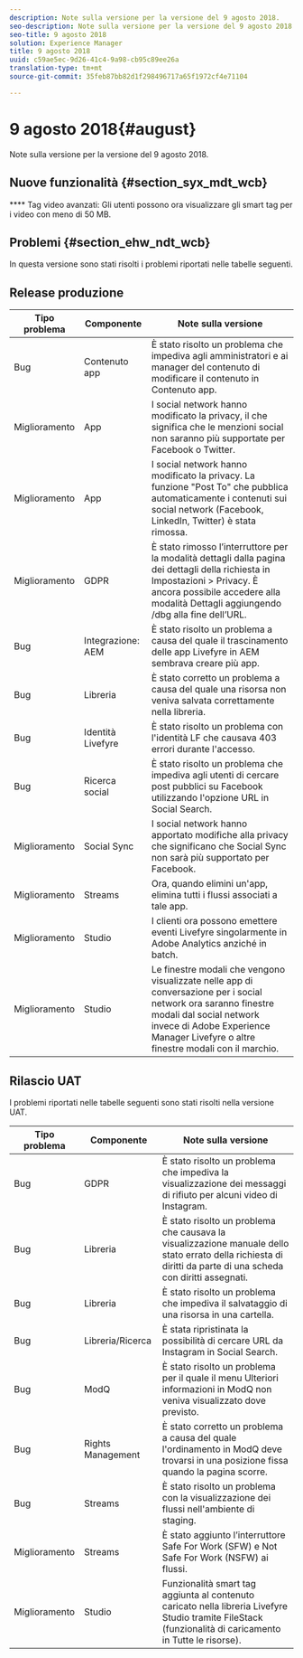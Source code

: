 ```yaml
---
description: Note sulla versione per la versione del 9 agosto 2018.
seo-description: Note sulla versione per la versione del 9 agosto 2018.
seo-title: 9 agosto 2018
solution: Experience Manager
title: 9 agosto 2018
uuid: c59ae5ec-9d26-41c4-9a98-cb95c89ee26a
translation-type: tm+mt
source-git-commit: 35feb87bb82d1f298496717a65f1972cf4e71104

---
```



# 9 agosto 2018{#august}

Note sulla versione per la versione del 9 agosto 2018.

## Nuove funzionalità {#section_syx_mdt_wcb}

**** Tag video avanzati: Gli utenti possono ora visualizzare gli smart tag per i video con meno di 50 MB.

## Problemi {#section_ehw_ndt_wcb}

In questa versione sono stati risolti i problemi riportati nelle tabelle seguenti.

## Release produzione

| **Tipo problema** | **Componente** | **Note sulla versione** |
|---|---|---|
| Bug | Contenuto app | È stato risolto un problema che impediva agli amministratori e ai manager del contenuto di modificare il contenuto in Contenuto app. |
| Miglioramento | App | I social network hanno modificato la privacy, il che significa che le menzioni social non saranno più supportate per Facebook o Twitter. |
| Miglioramento | App | I social network hanno modificato la privacy. La funzione "Post To" che pubblica automaticamente i contenuti sui social network (Facebook, LinkedIn, Twitter) è stata rimossa. |
| Miglioramento | GDPR | È stato rimosso l’interruttore per la modalità dettagli dalla pagina dei dettagli della richiesta in Impostazioni &gt; Privacy. È ancora possibile accedere alla modalità Dettagli aggiungendo /dbg alla fine dell’URL. |
| Bug | Integrazione: AEM | È stato risolto un problema a causa del quale il trascinamento delle app Livefyre in AEM sembrava creare più app. |
| Bug | Libreria | È stato corretto un problema a causa del quale una risorsa non veniva salvata correttamente nella libreria. |
| Bug | Identità Livefyre | È stato risolto un problema con l'identità LF che causava 403 errori durante l'accesso. |
| Bug | Ricerca social | È stato risolto un problema che impediva agli utenti di cercare post pubblici su Facebook utilizzando l'opzione URL in Social Search. |
| Miglioramento | Social Sync | I social network hanno apportato modifiche alla privacy che significano che Social Sync non sarà più supportato per Facebook. |
| Miglioramento | Streams | Ora, quando elimini un'app, elimina tutti i flussi associati a tale app. |
| Miglioramento | Studio | I clienti ora possono emettere eventi Livefyre singolarmente in Adobe Analytics anziché in batch. |
| Miglioramento | Studio | Le finestre modali che vengono visualizzate nelle app di conversazione per i social network ora saranno finestre modali dal social network invece di Adobe Experience Manager Livefyre o altre finestre modali con il marchio. |

## Rilascio UAT

I problemi riportati nelle tabelle seguenti sono stati risolti nella versione UAT.

| **Tipo problema** | **Componente** | **Note sulla versione** |
|---|---|---|
| Bug | GDPR | È stato risolto un problema che impediva la visualizzazione dei messaggi di rifiuto per alcuni video di Instagram. |
| Bug | Libreria | È stato risolto un problema che causava la visualizzazione manuale dello stato errato della richiesta di diritti da parte di una scheda con diritti assegnati. |
| Bug | Libreria | È stato risolto un problema che impediva il salvataggio di una risorsa in una cartella. |
| Bug | Libreria/Ricerca | È stata ripristinata la possibilità di cercare URL da Instagram in Social Search. |
| Bug | ModQ | È stato risolto un problema per il quale il menu Ulteriori informazioni in ModQ non veniva visualizzato dove previsto. |
| Bug | Rights Management | È stato corretto un problema a causa del quale l'ordinamento in ModQ deve trovarsi in una posizione fissa quando la pagina scorre. |
| Bug | Streams | È stato risolto un problema con la visualizzazione dei flussi nell'ambiente di staging. |
| Miglioramento | Streams | È stato aggiunto l’interruttore Safe For Work (SFW) e Not Safe For Work (NSFW) ai flussi. |
| Miglioramento | Studio | Funzionalità smart tag aggiunta al contenuto caricato nella libreria Livefyre Studio tramite FileStack (funzionalità di caricamento in Tutte le risorse). |

